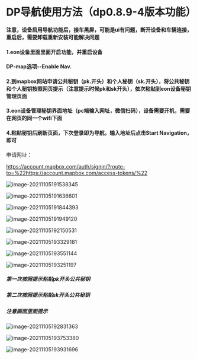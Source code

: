 # DP导航使用方法（dp0.8.9-4版本功能）

**注意，设备启用导航功能后，接车黑屏，可能是ui有问题，断开设备和车辆连接，重启后，需要卸载重新安装可能解决问题**

#### 1.eon设备里面里面开启功能，并重启设备

#### DP-map选项--Enable Nav.

#### 2.到mapbox网站申请公共秘钥（pk.开头）和个人秘钥（sk.开头），将公共秘钥和个人秘钥按照网页提示（注意提示时候pk和sk开头），依次粘贴到eon设备秘钥管理页面

#### 3.eon设备管理秘钥界面地址（pc端输入网址，微信扫码），设备需要开机，需要在网页的同一个wifi下面

#### 4.粘贴秘钥后刷新页面，下次登录即为导航。输入地址后点击Start Navigation，即可





申请网址：

https://account.mapbox.com/auth/signin/?route-to=%22https://account.mapbox.com/access-tokens/%22



![image-20211105191538345](../files/mapbox_Access_tokens/image-20211105191538345.png)

![image-20211105191636601](../files/mapbox_Access_tokens/image-20211105191636601.png)

![image-20211105191844393](../files/mapbox_Access_tokens/image-20211105191844393.png)

![image-20211105191949120](../files/mapbox_Access_tokens/image-20211105191949120.png)

![image-20211105192150531](../files/mapbox_Access_tokens/image-20211105192150531.png)

![image-20211105193329181](../files/mapbox_Access_tokens/image-20211105193329181.png)

![image-20211105193551144](../files/mapbox_Access_tokens/image-20211105193551144.png)

![image-20211105193251197](../files/mapbox_Access_tokens/image-20211105193251197.png)

##### 第一次按照提示粘贴pk开头公共秘钥

##### 第二次按照提示粘贴sk开头公共秘钥

##### 注意画面里面提示

![image-20211105192831363](../files/mapbox_Access_tokens/image-20211105192831363.png)

![image-20211105193753380](../files/mapbox_Access_tokens/image-20211105193753380.png)

![image-20211105193931696](../files/mapbox_Access_tokens/image-20211105193931696.png)
